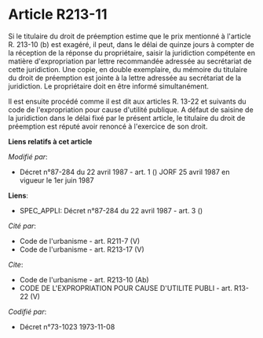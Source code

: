 # Article R213-11

Si le titulaire du droit de préemption estime que le prix mentionné à l'article R. 213-10 (b) est exagéré, il peut, dans le
délai de quinze jours à compter de la réception de la réponse du propriétaire, saisir la juridiction compétente en matière
d'expropriation par lettre recommandée adressée au secrétariat de cette juridiction. Une copie, en double exemplaire, du
mémoire du titulaire du droit de préemption est jointe à la lettre adressée au secrétariat de la juridiction. Le propriétaire
doit en être informé simultanément.

Il est ensuite procédé comme il est dit aux articles R. 13-22 et suivants du code de l'expropriation pour cause d'utilité
publique.    A défaut de saisine de la juridiction dans le délai fixé par le présent article, le titulaire du droit de
préemption est réputé avoir renoncé à l'exercice de son droit.

**Liens relatifs à cet article**

_Modifié par_:

  - Décret n°87-284 du 22 avril 1987 - art. 1 () JORF 25 avril 1987   en vigueur le 1er juin 1987

**Liens**:

  - SPEC_APPLI: Décret n°87-284 du 22 avril 1987 - art. 3 ()

_Cité par_:

  - Code de l'urbanisme - art. R211-7 (V)
  - Code de l'urbanisme - art. R213-17 (V)

_Cite_:

  - Code de l'urbanisme - art. R213-10 (Ab)
  - CODE DE L'EXPROPRIATION POUR CAUSE D'UTILITE PUBLI - art. R13-22 (V)

_Codifié par_:

  - Décret n°73-1023 1973-11-08
